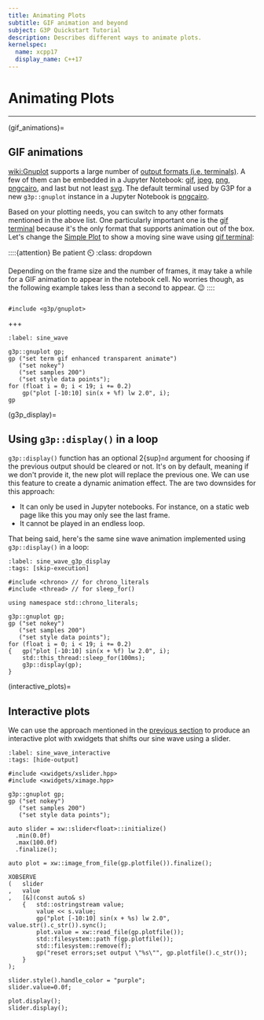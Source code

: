 ```yaml
---
title: Animating Plots
subtitle: GIF animation and beyond
subject: G3P Quickstart Tutorial
description: Describes different ways to animate plots.
kernelspec:
  name: xcpp17
  display_name: C++17
---
```


# Animating Plots

---

(gif_animations)=
## GIF animations

<wiki:Gnuplot> supports a large number of [output formats (i.e. terminals)](http://gnuplot.info/docs_5.5/Terminals.html). A few of them can be embedded in a Jupyter Notebook: [gif](http://gnuplot.info/docs_5.5/loc20476.html), [jpeg](http://gnuplot.info/docs_5.5/loc21075.html), [png](http://gnuplot.info/docs_5.5/loc21756.html), [pngcairo](http://gnuplot.info/docs_5.5/loc21831.html), and last but not least [svg](http://gnuplot.info/docs_5.5/loc22578.html). The default terminal used by G3P for a new `g3p::gnuplot` instance in a Jupyter Notebook is [pngcairo](http://gnuplot.info/docs_5.5/loc21831.html).

Based on your plotting needs, you can switch to any other formats mentioned in the above list. One particularly important one is the [gif terminal](http://gnuplot.info/docs_5.5/loc20476.html) because it's the only format that supports animation out of the box. Let's change the [Simple Plot](https://gnuplot.sourceforge.net/demo_5.4/simple.html) to show a moving sine wave using [gif terminal](http://gnuplot.info/docs_5.5/loc20476.html):

::::{attention} Be patient ⏲️
:class: dropdown

Depending on the frame size and the number of frames, it may take a while for a GIF animation to appear in the notebook cell. No worries though, as the following example takes less than a second to appear. 😉
::::

```{code-cell} cpp

#include <g3p/gnuplot>
```
+++

```{code-cell} cpp
:label: sine_wave

g3p::gnuplot gp;
gp ("set term gif enhanced transparent animate")
   ("set nokey")
   ("set samples 200")
   ("set style data points");
for (float i = 0; i < 19; i += 0.2)
    gp("plot [-10:10] sin(x + %f) lw 2.0", i);
gp
```

(g3p_display)=
## Using `g3p::display()` in a loop

`g3p::display()` function has an optional 2{sup}`nd` argument for choosing if the previous output should be cleared or not. It's on by default, meaning if we don't provide it, the new plot will replace the previous one. We can use this feature to create a dynamic animation effect. The are two downsides for this approach:

- It can only be used in Jupyter notebooks. For instance, on a static web page like this you may only see the last frame. 
- It cannot be played in an endless loop.

That being said, here's the same sine wave animation implemented using `g3p::display()` in a loop:

```{code-cell} cpp
:label: sine_wave_g3p_display
:tags: [skip-execution]

#include <chrono> // for chrono_literals
#include <thread> // for sleep_for()

using namespace std::chrono_literals;

g3p::gnuplot gp;
gp ("set nokey")
   ("set samples 200")
   ("set style data points");
for (float i = 0; i < 19; i += 0.2)
{   gp("plot [-10:10] sin(x + %f) lw 2.0", i);
    std::this_thread::sleep_for(100ms);
    g3p::display(gp);
}
```

(interactive_plots)=
## Interactive plots

We can use the approach mentioned in the [previous section](#g3p_display) to produce an interactive plot with xwidgets that shifts our sine wave using a slider.

```{code-cell} cpp
:label: sine_wave_interactive
:tags: [hide-output]

#include <xwidgets/xslider.hpp>
#include <xwidgets/ximage.hpp>

g3p::gnuplot gp;
gp ("set nokey")
   ("set samples 200")
   ("set style data points");

auto slider = xw::slider<float>::initialize()
  .min(0.0f)
  .max(100.0f)
  .finalize();

auto plot = xw::image_from_file(gp.plotfile()).finalize();

XOBSERVE
(   slider
,   value
,   [&](const auto& s)
    {   std::ostringstream value;
        value << s.value;
        gp("plot [-10:10] sin(x + %s) lw 2.0", value.str().c_str()).sync();
        plot.value = xw::read_file(gp.plotfile());
        std::filesystem::path f(gp.plotfile());
        std::filesystem::remove(f);
        gp("reset errors;set output \"%s\"", gp.plotfile().c_str());
    }
);

slider.style().handle_color = "purple";
slider.value=0.0f;

plot.display();
slider.display();
```
